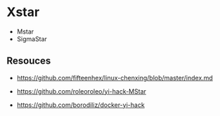 # Xstar

* Mstar
* SigmaStar

## Resouces

* https://github.com/fifteenhex/linux-chenxing/blob/master/index.md

* https://github.com/roleoroleo/yi-hack-MStar
* https://github.com/borodiliz/docker-yi-hack
